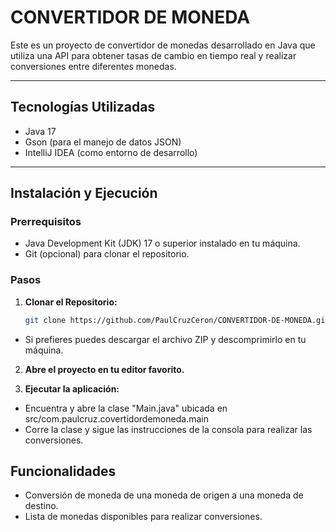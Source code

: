 # CONVERTIDOR DE MONEDA

Este es un proyecto de convertidor de monedas desarrollado en Java que utiliza una API para obtener tasas de cambio en tiempo real y realizar conversiones entre diferentes monedas.

---

## Tecnologías Utilizadas

- Java 17
- Gson (para el manejo de datos JSON)
- IntelliJ IDEA (como entorno de desarrollo)

---

## Instalación y Ejecución

### Prerrequisitos

- Java Development Kit (JDK) 17 o superior instalado en tu máquina.
- Git (opcional) para clonar el repositorio.

### Pasos

1. **Clonar el Repositorio:**
   ```bash
   git clone https://github.com/PaulCruzCeron/CONVERTIDOR-DE-MONEDA.git
   
- Si prefieres puedes descargar el archivo ZIP y descomprimirlo en tu máquina.

2. **Abre el proyecto en tu editor favorito.**

3. **Ejecutar la aplicación:**
- Encuentra y abre la clase "Main.java" ubicada en src/com.paulcruz.covertidordemoneda.main
- Corre la clase y sigue las instrucciones de la consola para realizar las conversiones.


## Funcionalidades

- Conversión de moneda de una moneda de origen a una moneda de destino.
- Lista de monedas disponibles para realizar conversiones.